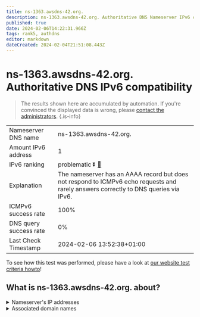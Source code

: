 ```yaml
---
title: ns-1363.awsdns-42.org.
description: ns-1363.awsdns-42.org. Authoritative DNS Nameserver IPv6 compatibility
published: true
date: 2024-02-06T14:22:31.966Z
tags: rank5, authdns
editor: markdown
dateCreated: 2024-02-04T21:51:08.443Z
---
```


# ns-1363.awsdns-42.org. Authoritative DNS IPv6 compatibility

> The results shown here are accumulated by automation. If you're convinced the displayed data is wrong, please [contact the administrators](/howto/chat). 
{.is-info}




|   |   |
| - | - |
| Nameserver DNS name | ns-1363.awsdns-42.org.
| Amount IPv6 address | 1
| IPv6 ranking | problematic :arrow_double_down: [🔗](/howto/ranking) |
| Explanation | The nameserver has an AAAA record but does not respond to ICMPv6 echo requests and rarely answers correctly to DNS queries via IPv6. |
| ICMPv6 success rate | 100%|
| DNS query success rate | 0% |
| Last Check Timestamp | 2024-02-06 13:52:38+01:00 |

To see how this test was performed, please have a look at [our website test criteria howto](/howto/testcriteria/authdns)!


## What is ns-1363.awsdns-42.org. about?




<details>
<summary>Nameserver's IP addresses</summary>

2600:9000:5305:5300::1

</details>



<details>
<summary>Associated domain names</summary>

www.hbomax.com

</details>
